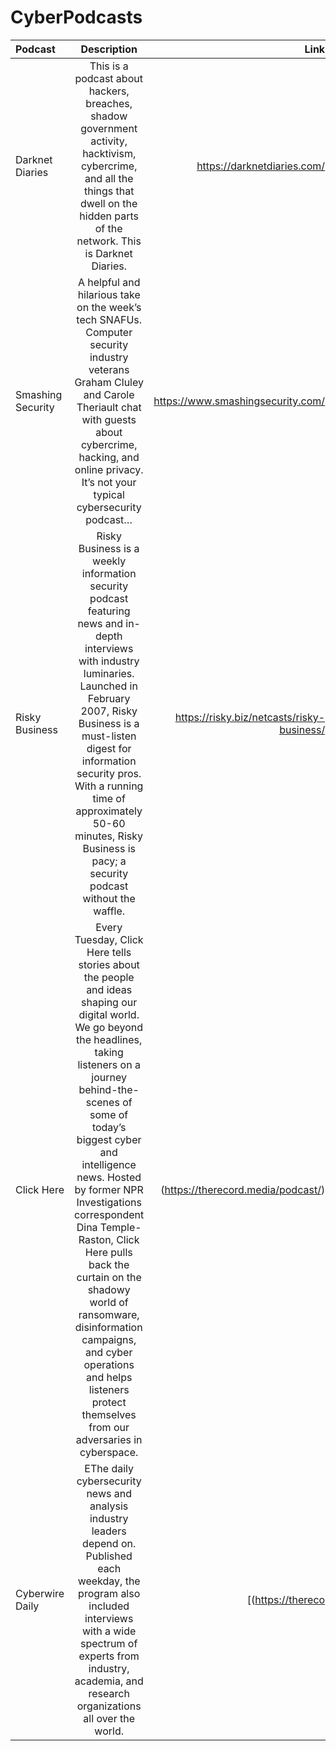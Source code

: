 # CyberPodcasts
| Podcast       | Description     | Link |
| :------------ |:---------------:| -----:|
| Darknet Diaries    | This is a podcast about hackers, breaches, shadow government activity, hacktivism, cybercrime, and all the things that dwell on the hidden parts of the network. This is Darknet Diaries. | https://darknetdiaries.com/ |
| Smashing Security     | A helpful and hilarious take on the week’s tech SNAFUs. Computer security industry veterans Graham Cluley and Carole Theriault chat with guests about cybercrime, hacking, and online privacy. It’s not your typical cybersecurity podcast…        |   https://www.smashingsecurity.com/ |
| Risky Business | Risky Business is a weekly information security podcast featuring news and in-depth interviews with industry luminaries. Launched in February 2007, Risky Business is a must-listen digest for information security pros. With a running time of approximately 50-60 minutes, Risky Business is pacy; a security podcast without the waffle.        |    https://risky.biz/netcasts/risky-business/ |
| Click Here | Every Tuesday, Click Here tells stories about the people and ideas shaping our digital world. We go beyond the headlines, taking listeners on a journey behind-the-scenes of some of today’s biggest cyber and intelligence news. Hosted by former NPR Investigations correspondent Dina Temple-Raston, Click Here pulls back the curtain on the shadowy world of ransomware, disinformation campaigns, and cyber operations and helps listeners protect themselves from our adversaries in cyberspace.      |    (https://therecord.media/podcast/)|
| Cyberwire Daily | EThe daily cybersecurity news and analysis industry leaders depend on. Published each weekday, the program also included interviews with a wide spectrum of experts from industry, academia, and research organizations all over the world.   |    [([https://thereco](https://thecyberwire.com/podcasts/daily-podcast) |
